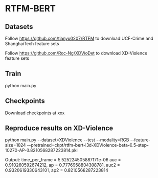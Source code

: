 # RTFM-BERT 

## Datasets

Follow https://github.com/tianyu0207/RTFM to download UCF-Crime and ShanghaiTech feature sets
 
Follow https://github.com/Roc-Ng/XDVioDet to download XD-Violence feature sets 

## Train 
python main.py

## Checkpoints 
Download checkpoints at xxx 

## Reproduce results on XD-Violence 

python main.py --dataset=XDViolence --test  --modality=RGB  --feature-size=1024 --pretrained=ckpt/rtfm-bert-i3d-XDViolence-beta-0.5-step-10270-AP-0.8210568287223814.pkl

Output: 
time_per_frame =  5.525224505887171e-06
auc = 0.910260592674212, ap = 0.7776958804308781, auc2 = 0.9320619330643101, ap2 = 0.8210568287223814 







